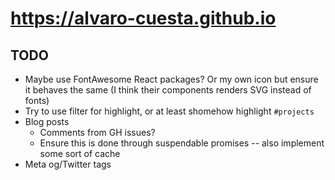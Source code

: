 # https://alvaro-cuesta.github.io

## TODO

- Maybe use FontAwesome React packages? Or my own icon but ensure it behaves the same (I think their
  components renders SVG instead of fonts)
- Try to use filter for highlight, or at least shomehow highlight `#projects`
- Blog posts
  - Comments from GH issues?
  - Ensure this is done through suspendable promises -- also implement some sort of cache
- Meta og/Twitter tags
